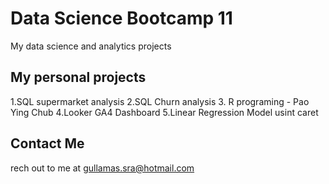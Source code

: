 # Data Science Bootcamp 11
My data science and analytics projects

## My personal projects

1.SQL supermarket analysis
2.SQL Churn analysis
3. R programing - Pao Ying Chub
4.Looker GA4 Dashboard
5.Linear Regression Model usint caret

## Contact Me
rech out to me at gullamas.sra@hotmail.com
